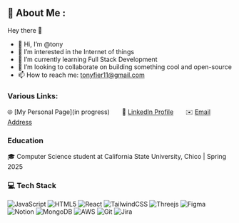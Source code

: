 ## 💫 About Me :
Hey there 👋

- 👋 Hi, I’m @tony
- 👀 I’m interested in the Internet of things
- 🌱 I’m currently learning Full Stack Development 
- 💞️ I’m looking to collaborate on building something cool and open-source
- 📫 How to reach me: tonyfier11@gmail.com

### Various Links:
🌐 [My Personal Page](in progress) &nbsp; &nbsp; &nbsp;
📎 [LinkedIn Profile](https://www.linkedin.com/in/tony-ferriera/) &nbsp; &nbsp; &nbsp;
✉️ [Email Address](mailto:tonyfier11@gmail.com)

### Education

🎓 Computer Science student at California State University, Chico | Spring 2025

### 💻 Tech Stack
 ![JavaScript](https://img.shields.io/badge/javascript-%23323330.svg?style=for-the-badge&logo=javascript&logoColor=%23F7DF1E) ![HTML5](https://img.shields.io/badge/Python-3776AB?style=for-the-badge&logo=python&logoColor=white)  ![React](https://img.shields.io/badge/vuejs-%2335495e.svg?style=for-the-badge&logo=vuedotjs&logoColor=%234FC08D)
 ![TailwindCSS](https://img.shields.io/badge/tailwindcss-%2338B2AC.svg?style=for-the-badge&logo=tailwind-css&logoColor=white)  ![Threejs](https://img.shields.io/badge/threejs-black?style=for-the-badge&logo=three.js&logoColor=white)	![Figma](https://img.shields.io/badge/figma-%23F24E1E.svg?style=for-the-badge&logo=figma&logoColor=white) ![Notion](https://img.shields.io/badge/Notion-%23000000.svg?style=for-the-badge&logo=notion&logoColor=white) ![MongoDB](https://img.shields.io/badge/MongoDB-4EA94B?style=for-the-badge&logo=mongodb&logoColor=white) ![AWS](https://img.shields.io/badge/Amazon_AWS-FF9900?style=for-the-badge&logo=amazonaws&logoColor=white) ![Git](https://img.shields.io/badge/GIT-E44C30?style=for-the-badge&logo=git&logoColor=white) ![Jira](https://img.shields.io/badge/Jira-0052CC?style=for-the-badge&logo=Jira&logoColor=white) 

